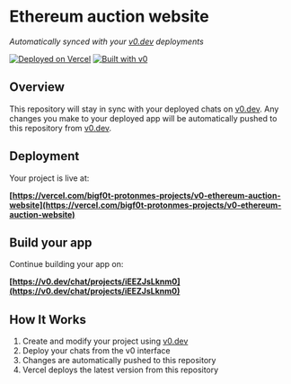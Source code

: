 # Ethereum auction website

*Automatically synced with your [v0.dev](https://v0.dev) deployments*

[![Deployed on Vercel](https://img.shields.io/badge/Deployed%20on-Vercel-black?style=for-the-badge&logo=vercel)](https://vercel.com/bigf0t-protonmes-projects/v0-ethereum-auction-website)
[![Built with v0](https://img.shields.io/badge/Built%20with-v0.dev-black?style=for-the-badge)](https://v0.dev/chat/projects/iEEZJsLknm0)

## Overview

This repository will stay in sync with your deployed chats on [v0.dev](https://v0.dev).
Any changes you make to your deployed app will be automatically pushed to this repository from [v0.dev](https://v0.dev).

## Deployment

Your project is live at:

**[https://vercel.com/bigf0t-protonmes-projects/v0-ethereum-auction-website](https://vercel.com/bigf0t-protonmes-projects/v0-ethereum-auction-website)**

## Build your app

Continue building your app on:

**[https://v0.dev/chat/projects/iEEZJsLknm0](https://v0.dev/chat/projects/iEEZJsLknm0)**

## How It Works

1. Create and modify your project using [v0.dev](https://v0.dev)
2. Deploy your chats from the v0 interface
3. Changes are automatically pushed to this repository
4. Vercel deploys the latest version from this repository